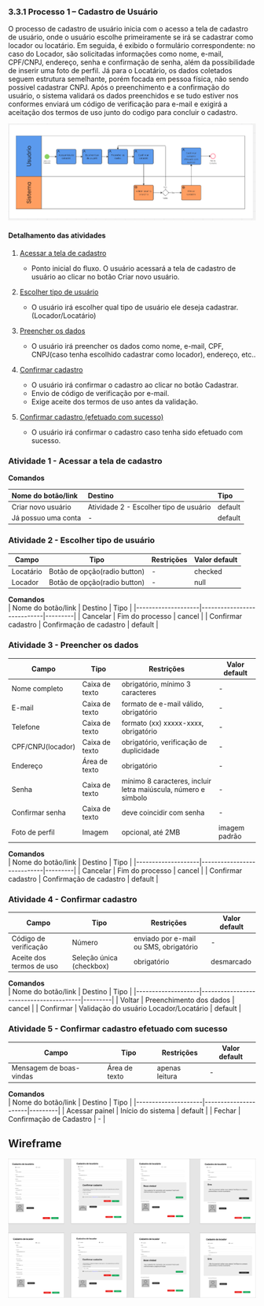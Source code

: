 ### 3.3.1 Processo 1 – Cadastro de Usuário
O processo de cadastro de usuário inicia com o acesso a tela de cadastro de usuário, onde o usuário escolhe primeiramente se irá se cadastrar como locador ou locatário. Em seguida, é exibido o formulário correspondente: no caso do Locador, são solicitadas informações como nome, e-mail, CPF/CNPJ, endereço, senha e confirmação de senha, além da possibilidade de inserir uma foto de perfil. Já para o Locatário, os dados coletados seguem estrutura semelhante, porém focada em pessoa física, não sendo possivel cadastrar CNPJ. Após o preenchimento e a confirmação do usuário, o sistema validará os dados preenchidos e se tudo estiver nos conformes enviará um código de verificação para e-mail e exigirá a aceitação dos termos de uso junto do codigo para concluir o cadastro. 

![Modelo BPMN do PROCESSO 1 - Cadastro de Usuário](../images/processo1_bpmn.png "Cadastro de Usuário")

#### Detalhamento das atividades

1. [Acessar a tela de cadastro](#atividade-1---acessar-a-tela-de-cadastro)
   - Ponto inicial do fluxo. O usuário acessará a tela de cadastro de usuário ao clicar no botão Criar novo usuário.
     
2. [Escolher tipo de usuário](#atividade-2---escolher-tipo-de-usuário)
   - O usuário irá escolher qual tipo de usuário ele deseja cadastrar.(Locador/Locatário)

3. [Preencher os dados](#atividade-3---preencher-os-dados)
   - O usuário irá preencher os dados como nome, e-mail, CPF, CNPJ(caso tenha escolhido cadastrar como locador), endereço, etc..
     
4. [Confirmar cadastro](#atividade-4---confirmar-cadastro)
   - O usuário irá confirmar o cadastro ao clicar no botão Cadastrar.
   - Envio de código de verificação por e-mail.  
   - Exige aceite dos termos de uso antes da validação.
     
5. [Confirmar cadastro (efetuado com sucesso)](#atividade-5---confirmar-cadastro-efetuado-com-sucesso)
   - O usuário irá confirmar o cadastro caso tenha sido efetuado com sucesso.  

### Atividade 1 - Acessar a tela de cadastro

**Comandos**

| Nome do botão/link | Destino | Tipo |
| :--- | :--- | :--- |
| Criar novo usuário | Atividade 2 - Escolher tipo de usuário | default |
| Já possuo uma conta| - | default |

  
### Atividade 2 - Escolher tipo de usuário

| Campo            | Tipo           | Restrições                                                     | Valor default   |
|------------------|----------------|----------------------------------------------------------------|-----------------|
| Locatário | Botão de opção(radio button) | -    | checked            |
| Locador   | Botão de opção(radio button) | -    | null               |

**Comandos**  
| Nome do botão/link | Destino                    | Tipo    |
|--------------------|----------------------------|---------|
| Cancelar           | Fim do processo            | cancel  |
| Confirmar cadastro | Confirmação de cadastro    | default |

### Atividade 3 - Preencher os dados

| Campo            | Tipo           | Restrições                                                     | Valor default   |
|------------------|----------------|----------------------------------------------------------------|-----------------|
| Nome completo    | Caixa de texto | obrigatório, mínimo 3 caracteres                               | -              |
| E-mail           | Caixa de texto | formato de e-mail válido, obrigatório                          | -              |
| Telefone         | Caixa de texto | formato (xx) xxxxx-xxxx, obrigatório                           | -              |
| CPF/CNPJ(locador)| Caixa de texto | obrigatório, verificação de duplicidade                        | -              |
| Endereço         | Área de texto  | obrigatório                                                    | -              |
| Senha            | Caixa de texto | mínimo 8 caracteres, incluir letra maiúscula, número e símbolo | -              |
| Confirmar senha  | Caixa de texto | deve coincidir com senha                                       | -              |
| Foto de perfil   | Imagem         | opcional, até 2MB                                              | imagem padrão  |

**Comandos**  
| Nome do botão/link | Destino                    | Tipo    |
|--------------------|----------------------------|---------|
| Cancelar           | Fim do processo            | cancel  |
| Confirmar cadastro | Confirmação de cadastro    | default |


### Atividade 4 - Confirmar cadastro
| Campo                    | Tipo                     | Restrições                                      | Valor default |
|--------------------------|--------------------------|-------------------------------------------------|---------------|
| Código de verificação    | Número                   | enviado por e-mail ou SMS, obrigatório          | -             |
| Aceite dos termos de uso | Seleção única (checkbox) | obrigatório                                     | desmarcado    |

**Comandos**  
| Nome do botão/link | Destino                                | Tipo    |
|--------------------|----------------------------------------|---------|
| Voltar             | Preenchimento dos dados                | cancel  |
| Confirmar          | Validação do usuário Locador/Locatário | default |


### Atividade 5 - Confirmar cadastro efetuado com sucesso
| Campo                   | Tipo          | Restrições            | Valor default       |
|-------------------------|---------------|-----------------------|---------------------|
| Mensagem de boas-vindas | Área de texto | apenas leitura        | -                   |

**Comandos**  
| Nome do botão/link  | Destino              | Tipo    |
|---------------------|----------------------|---------|
| Acessar painel      | Início do sistema    | default |
| Fechar      | Confirmação de Cadastro    | - |

## Wireframe
![Wireframe do PROCESSO 1 - Cadastro de Usuário](../images/Wireframe_Cadastro_Colmeia(1).jpg "Wireframe de baixa fidelidade")
